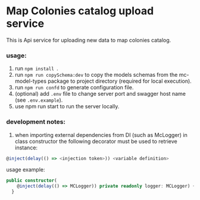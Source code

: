 # Map Colonies catalog upload service

This is Api service for uploading new data to map colonies catalog.

### usage:

1. run `npm install `.
1. run `npm run copySchema:dev` to copy the models schemas from the mc-model-types package to project directory (required for local execution).
1. run `npm run confd` to generate configuration file.
1. (optional) add `.env` file to change server port and swagger host name (see `.env.example`).
1. use npm run start to run the server locally. 

### development notes:

1. when importing external dependencies from DI (such as McLogger) in class constructor the following decorator must be used to retrieve instance:

```typescript
@inject(delay(() => <injection token>)) <variable definition>
```

usage example:

```typescript
public constructor(
    @inject(delay(() => MCLogger)) private readonly logger: MCLogger) {
  }
```
